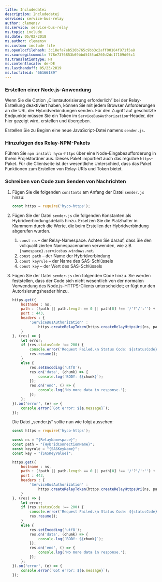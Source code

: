```yaml
---
title: Includedatei
description: Includedatei
services: service-bus-relay
author: clemensv
ms.service: service-bus-relay
ms.topic: include
ms.date: 05/02/2018
ms.author: clemensv
ms.custom: include file
ms.openlocfilehash: 3c18efa7eb520b765c9bb3c2aff00104f971f5a8
ms.sourcegitcommit: 778e7376853b69bbd5455ad260d2dc17109d05c1
ms.translationtype: HT
ms.contentlocale: de-DE
ms.lasthandoff: 05/23/2019
ms.locfileid: "66166189"
---
```

### <a name="create-a-nodejs-application"></a>Erstellen einer Node.js-Anwendung

Wenn Sie die Option „Clientautorisierung erforderlich“ bei der Relay-Erstellung deaktiviert haben, können Sie mit jedem Browser Anforderungen an die URL der Hybridverbindungen senden. Für den Zugriff auf geschützte Endpunkte müssen Sie ein Token im `ServiceBusAuthorization`-Header, der hier gezeigt wird, erstellen und übergeben.

Erstellen Sie zu Beginn eine neue JavaScript-Datei namens `sender.js`.

### <a name="add-the-relay-npm-package"></a>Hinzufügen des Relay-NPM-Pakets

Führen Sie `npm install hyco-https` über eine Node-Eingabeaufforderung in Ihrem Projektordner aus. Dieses Paket importiert auch das reguläre `https`-Paket. Für die Clientseite ist der wesentliche Unterschied, dass das Paket Funktionen zum Erstellen von Relay-URIs und Token bietet.

### <a name="write-some-code-to-send-messages"></a>Schreiben von Code zum Senden von Nachrichten

1. Fügen Sie die folgenden `constants` am Anfang der Datei `sender.js` hinzu:
   
    ```js
    const https = require('hyco-https');
    ```

2. Fügen Sie der Datei `sender.js` die folgenden Konstanten als Hybridverbindungsdetails hinzu. Ersetzen Sie die Platzhalter in Klammern durch die Werte, die beim Erstellen der Hybridverbindung abgerufen wurden.
   
   1. `const ns` – der Relay-Namespace. Achten Sie darauf, dass Sie den vollqualifizierten Namespacenamen verwenden, wie z.B. `{namespace}.servicebus.windows.net`.
   2. `const path` – der Name der Hybridverbindung
   3. `const keyrule` – der Name des SAS-Schlüssels
   4. `const key` – der Wert des SAS-Schlüssels

3. Fügen Sie der Datei `sender.js` den folgenden Code hinzu. Sie werden feststellen, dass der Code sich nicht wesentlich von der normalen Verwendung des Node.js-HTTPS-Clients unterscheidet; er fügt nur den Autorisierungsheader hinzu.
   
    ```js
   https.get({
        hostname : ns,
        path : (!path || path.length == 0 || path[0] !== '/'?'/':'') + path,
        port : 443,
        headers : {
            'ServiceBusAuthorization' : 
                https.createRelayToken(https.createRelayHttpsUri(ns, path), keyrule, key)
        }
    }, (res) => {
        let error;
        if (res.statusCode !== 200) {
            console.error('Request Failed.\n Status Code: ${statusCode}');
            res.resume();
        } 
        else {
            res.setEncoding('utf8');
            res.on('data', (chunk) => {
                console.log(`BODY: ${chunk}`);
            });
            res.on('end', () => {
                console.log('No more data in response.');
            });
        };
    }).on('error', (e) => {
        console.error(`Got error: ${e.message}`);
    });
    ```
    Die Datei „sender.js“ sollte nun wie folgt aussehen:
   
    ```js
    const https = require('hyco-https');
       
    const ns = "{RelayNamespace}";
    const path = "{HybridConnectionName}";
    const keyrule = "{SASKeyName}";
    const key = "{SASKeyValue}";
   
    https.get({
        hostname : ns,
        path : (!path || path.length == 0 || path[0] !== '/'?'/':'') + path,
        port : 443,
        headers : {
            'ServiceBusAuthorization' : 
                https.createRelayToken(https.createRelayHttpsUri(ns, path), keyrule, key)
        }
    }, (res) => {
        let error;
        if (res.statusCode !== 200) {
            console.error('Request Failed.\n Status Code: ${statusCode}');
            res.resume();
        } 
        else {
            res.setEncoding('utf8');
            res.on('data', (chunk) => {
                console.log(`BODY: ${chunk}`);
            });
            res.on('end', () => {
                console.log('No more data in response.');
            });
        };
    }).on('error', (e) => {
        console.error(`Got error: ${e.message}`);
    });
    ```

